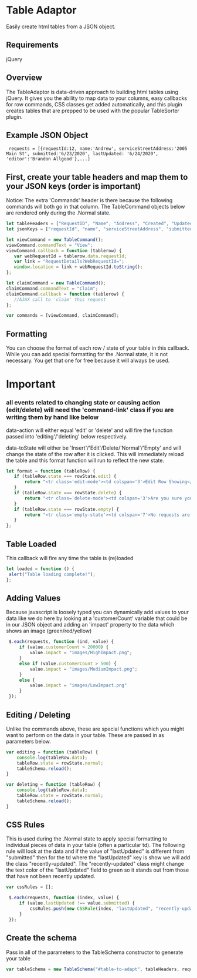 # Table Adaptor
Easily create html tables from a JSON object.

## Requirements

jQuery

## Overview

The TableAdaptor is data-driven approach to building html tables using jQuery.  It gives you the ability to map data to your columns, easy callbacks for row commands, CSS classes get added automatically, and this plugin creates tables that are prepped to be used with the popular TableSorter plugin.

## Example JSON Object
```
 requests = [{requestId:12, name:'Andrew', serviceStreetAddress:'2005 Main St', submitted:'6/23/2020', lastUpdated: '6/24/2020', 'editor':'Brandon Allgood'},...]
```

## First, create your table headers and map them to your JSON keys (order is important)
Notice: The extra 'Commands' header is there because the following commands will both go in that column.  The TableCommand objects below are rendered only during the .Normal state.

```js
let tableHeaders = ["RequestID", "Name", "Address", "Created", "Updated", "Editor", "Commands"];
let jsonKeys = ["requestId", "name", "serviceStreetAddress", "submitted", "lastUpdated", "editor"];

let viewCommand = new TableCommand();
viewCommand.commandText = "View";
viewCommand.callback = function (tablerow) {
   var webRequestId = tablerow.data.requestId;
   var link = "RequestDetails?WebRequestId=";
   window.location = link + webRequestId.toString();
};

let claimCommand = new TableCommand();
claimCommand.commandText = "Claim";
claimCommand.callback = function (tablerow) {   
   //AJAX call to 'claim' this request
};

var commands = [viewCommand, claimCommand];
```
     
## Formatting
You can choose the format of each row / state of your table in this callback.  While you can add special formatting for the .Normal state, it is not necessary.  You get that one for free because it will always be used.

# Important
### all events related to changing state or causing action (edit/delete) will need the 'command-link' class if you are writing them by hand like below

data-action will either equal 'edit' or 'delete' and will fire the function passed into 'editing'/'deleting' below respectively.

data-toState will either be 'Insert'/'Edit'/Delete/'Normal'/'Empty' and will change the state of the row after it is clicked.  This will immediately reload the table and this format function will run to reflect the new state.

```js
let format = function (tableRow) {
   if (tableRow.state === rowState.edit) {                    
       return "<tr class='edit-mode'><td colspan='3'>Edit Row Showing</td><td><input id='btnCancel' type='button' value='Done' data-action='edit' class='command-link'/><input id='btnDelete' type='button' value='Delete' data-tostate='Delete' class='command-link' /><input id='btnCancel' type='button' value='Cancel' data-toState='Normal' class='command-link'/></td></tr>";
   }
   if (tableRow.state === rowState.delete) {
       return "<tr class='delete-mode'><td colspan='3'>Are you sure you want to delete " + tableRow.data.serviceStreetAddress + "?</td > <td><input id='btnDelete' type='button' value='YES' data-action='delete' class='command-link' /><input id='btnCancel' type='button' value='NO' data-toState='Edit' class='command-link'/></td></tr > ";
   }
   if (tableRow.state === rowState.empty) {
       return "<tr class='empty-state'><td colspan='7'>No requests are waiting.</td></tr>";
   }
};
```

## Table Loaded
This callback will fire any time the table is (re)loaded

```js
let loaded = function () { 
 alert("Table loading complete!");
};
```

## Adding Values
Because javascript is loosely typed you can dynamically add values to your data like we do here by looking at a 'customerCount' variable that could be in our JSON object and adding an 'impact' property to the data which shows an image (green/red/yellow)

```js
 $.each(requests, function (ind, value) {
     if (value.customerCount > 20000) {
         value.impact = "images/HighImpact.png";
     }
     else if (value.customerCount > 500) {
         value.impact = "images/MediumImpact.png";
     }
     else {
         value.impact = "images/LowImpact.png"
     }
 });
```
## Editing / Deleting
Unlike the commands above, these are special functions which you might want to perform on the data in your table.  These are passed in as parameters below.

```js
var editing = function (tableRow) {
    console.log(tableRow.data);
    tableRow.state = rowState.normal;
    tableSchema.reload();
}

var deleting = function (tableRow) {
    console.log(tableRow.data);
    tableRow.state = rowState.normal;
    tableSchema.reload();
}
```

## CSS Rules
This is used during the .Normal state to apply special formatting to individual pieces of data in your table (often a particular td).  The following rule will look at the data and if the value of "lastUpdated" is different from "submitted" then for the td where the "lastUpdated" key is show we will add the class "recently-updated".  The "recently-updated" class might change the text color of the "lastUpdated" field to green so it stands out from those that have not been recently updated.

```js
var cssRules = [];

 $.each(requests, function (index, value) {
     if (value.lastUpdated !== value.submitted) {
         cssRules.push(new CSSRule(index, "lastUpdated", "recently-updated"));
     }     
 });
```
 
 ## Create the schema
 Pass in all of the parameters to the TableSchema constructor to generate your table
 
 ```js
 var tableSchema = new TableSchema("#table-to-adapt", tableHeaders, requests, jsonKeys, commands, format, editing, deleting, cssRules, loaded);
 ```

